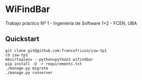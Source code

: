 # WiFindBar
Trabajo práctico Nº 1 - Ingeniería de Software 1+2 - FCEN, UBA


## Quickstart

    git clone git@github.com:francofrizzo/isw-tp1
    cd isw-tp1
    mkvirtualenv --python=python3 wifindbar
    pip install -U -r requirements.txt
    ./manage.py migrate
    ./manage.py runserver
